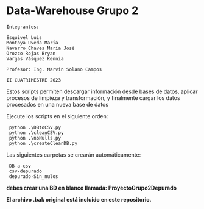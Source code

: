 # Data-Warehouse Grupo 2

```
Integrantes:

Esquivel Luis
Montoya Uveda María
Navarro Chaves María José
Orozco Rojas Bryan
Vargas Vásquez Kennia

Profesor: Ing. Marvin Solano Campos

II CUATRIMESTRE 2023
```

Estos scripts permiten descargar información desde bases de datos, aplicar procesos de limpieza y transformación, y finalmente cargar los datos procesados en una nueva base de datos

Ejecute los scripts en el siguiente orden:

```
 python .\DBtoCSV.py
 python .\cleanCSV.py
 python .\noNulls.py
 python .\createCleanDB.py
```

Las siguientes carpetas se crearán automáticamente:

```
 DB-a-csv
 csv-depurado
 depurado-Sin_nulos
```

**debes crear una BD en blanco llamada: ProyectoGrupo2Depurado**

**El archivo .bak original está incluido en este repositorio.**

